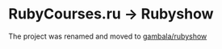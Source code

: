 # RubyCourses.ru → Rubyshow

The project was renamed and moved to [gambala/rubyshow](https://github.com/gambala/rubyshow)
